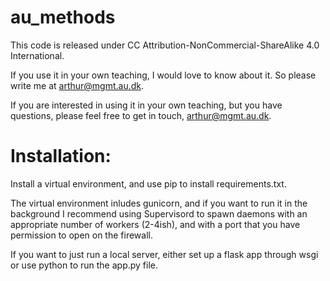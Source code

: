 # au_methods

This code is released under CC Attribution-NonCommercial-ShareAlike 4.0 International.

If you use it in your own teaching, I would love to know about it. So please write me at arthur@mgmt.au.dk.

If you are interested in using it in your own teaching, but you have questions, please feel free to get in touch, arthur@mgmt.au.dk.

# Installation:

Install a virtual environment, and use pip to install requirements.txt. 

The virtual environment inludes gunicorn, and if you want to run it in the background I recommend using Supervisord to spawn daemons with an appropriate number of workers (2-4ish), and with a port that you have permission to open on the firewall.

If you want to just run a local server, either set up a flask app through wsgi or use python to run the app.py file.
